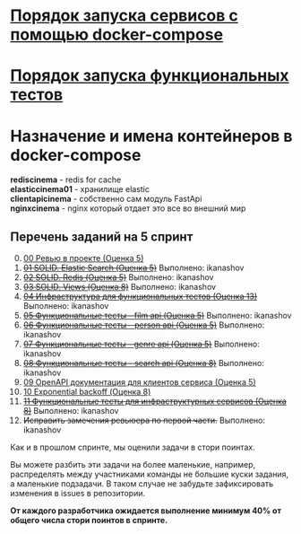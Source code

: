 # [Порядок запуска сервисов с помощью docker-compose](docker_service.md)
# [Порядок запуска функциональных тестов](./tests/README.md)

# Назначение и имена контейнеров в docker-compose
**rediscinema** - redis for cache  
**elasticcinema01** - хранилище elastic  
**clientapicinema** - собственно сам модуль FastApi  
**nginxcinema** - nginx который отдает это все во внешний мир  

## Перечень заданий на 5 спринт
0. [00 Ревью в проекте (Оценка 5)](./tasks/00_review.md) 
1. ~~[01 SOLID. Elastic Search (Оценка 5)](./tasks/01_SOLID_ES.md)~~ Выполнено: ikanashov
2. ~~[02 SOLID. Redis (Оценка 5)](./tasks/02_SOLID_redis.md)~~ Выполнено: ikanashov
3. ~~[03 SOLID. Views (Оценка 8)](./tasks/03_SOLID_views.md)~~ Выполнено: ikanashov
4. ~~[04 Инфраструктура для функциональных тестов (Оценка 13)](./tasks/04_functional_test_infra.md)~~ Выполнено: ikanashov
5. ~~[05 Функциональные тесты - film api (Оценка 5)](./tasks/05_functional_test_film.md)~~ Выполнено: ikanashov
6. ~~[06 Функциональные тесты - person api (Оценка 5)](./tasks/06_functional_test_person.md)~~ Выполнено: ikanashov
7. ~~[07 Функциональные тесты - genre api (Оценка 5)](./tasks/07_functional_test_genre.md)~~ Выполнено: ikanashov
8. ~~[08 Функциональные тесты - search api (Оценка 8)](./tasks/08_functional_test_search.md)~~ Выполнено: ikanashov
9. [09 OpenAPI документация для клиентов сервиса (Оценка 5)](./tasks/09_openapi.md)
10. [10 Exponential backoff (Оценка 8)](./tasks/10_backoff.md)
11. ~~[11 Функциональные тесты для инфраструктурных сервисов (Оценка 8)](https://github.com/ikanashov/Async_API_sprint_2/issues/15)~~ Выполнено: ikanashov
12. ~~Исправить замечения ревьюера по первой части.~~ Выполнено: ikanashov

Как и в прошлом спринте, мы оценили задачи в стори поинтах.

Вы можете разбить эти задачи на более маленькие, например, распределять между участниками команды не большие куски задания, а маленькие подзадачи. В таком случае не забудьте зафиксировать изменения в issues в репозитории.

**От каждого разработчика ожидается выполнение минимум 40% от общего числа стори поинтов в спринте.**
